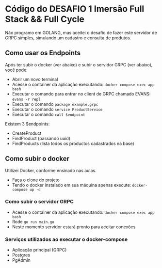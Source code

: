 

# Código do DESAFIO 1 Imersão Full Stack && Full Cycle

Não programo em GOLANG, mas aceitei o desafio de fazer este servidor de GRPC simples, simulando um cadastro e consulta de produtos.

## Como usar os Endpoints

Após ter subir o docker (ver abaixo) e subir o servidor GRPC (ver abaixo), você pode:
- Abrir um novo terminal
- Acesse o container da aplicação executando: `docker compose exec app bash`
- Executar o comando para entrar no client de GRPC chamado EVANS: `evans -r repl`
- Executar o comando `package example.grpc` 
- Executar o comando `service ProductService` 
- Executar o comando `call $endpoint` 

Existem 3 $endpoints:
- CreateProduct
- FindProduct (passando uuid)
- FindProducts (lista todos os productos cadastrados na base)

## Como subir o docker

Utilizei Docker, conforme ensinado nas aulas.

- Faça o clone do projeto
- Tendo o docker instalado em sua máquina apenas execute:
`docker-compose up -d`

### Como subir o servidor GRPC
- Acesse o container da aplicação executando: `docker compose exec app bash`
- Rode `go run main.go`
- Neste momento servidor estará pronto para aceitar conexões

### Serviços utilizados ao executar o docker-compose

- Aplicação principal (GRPC)
- Postgres
- PgAdmin

